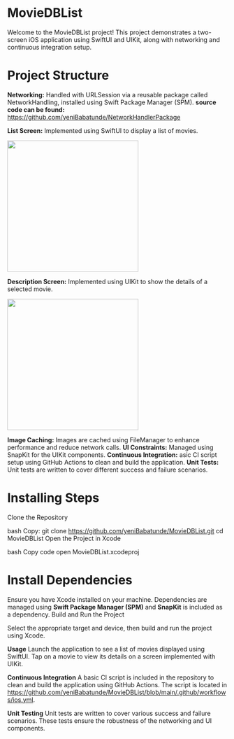 # MovieDBList

Welcome to the MovieDBList project! This project demonstrates a two-screen iOS application using SwiftUI and UIKit, along with networking and continuous integration setup.

# Project Structure

**Networking:** Handled with URLSession via a reusable package called NetworkHandling, installed using Swift Package Manager (SPM). **source code can be found:** https://github.com/yeniBabatunde/NetworkHandlerPackage

**List Screen:** Implemented using SwiftUI to display a list of movies.

<img src="https://github.com/yeniBabatunde/MovieDBList/assets/92518636/34e95004-7b5c-41be-a1bd-d2f77a099f84" width="300" />

**Description Screen:** Implemented using UIKit to show the details of a selected movie.

<img src="https://github.com/yeniBabatunde/MovieDBList/assets/92518636/c782f66a-6fe9-4001-a10b-70884b1cccd8" width="300" />

**Image Caching:** Images are cached using FileManager to enhance performance and reduce network calls.
**UI Constraints:** Managed using SnapKit for the UIKit components.
**Continuous Integration:** asic CI script setup using GitHub Actions to clean and build the application.
**Unit Tests:** Unit tests are written to cover different success and failure scenarios.

# Installing Steps
Clone the Repository

bash
Copy:
git clone https://github.com/yeniBabatunde/MovieDBList.git
cd MovieDBList
Open the Project in Xcode

bash
Copy code
open MovieDBList.xcodeproj
# Install Dependencies

Ensure you have Xcode installed on your machine.
Dependencies are managed using **Swift Package Manager (SPM)** and **SnapKit** is included as a dependency.
Build and Run the Project

Select the appropriate target and device, then build and run the project using Xcode.

**Usage**
Launch the application to see a list of movies displayed using SwiftUI.
Tap on a movie to view its details on a screen implemented with UIKit.

**Continuous Integration**
A basic CI script is included in the repository to clean and build the application using GitHub Actions. The script is located in https://github.com/yeniBabatunde/MovieDBList/blob/main/.github/workflows/ios.yml.

**Unit Testing**
Unit tests are written to cover various success and failure scenarios. These tests ensure the robustness of the networking and UI components.
